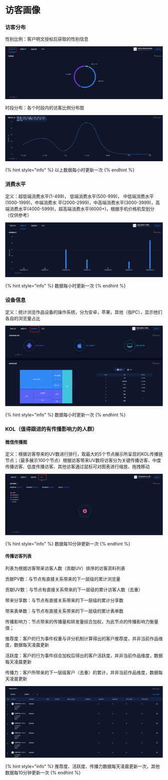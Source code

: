 # 访客画像

### 访客分布

性别比例：客户明文授权后获取的性别信息

![](../../.gitbook/assets/image%20%28138%29.png)

时段分布：各个时段内的访客比例分布图

![](../../.gitbook/assets/image%20%28153%29.png)

{% hint style="info" %}
以上数据每小时更新一次
{% endhint %}

### 消费水平

定义：超低端消费水平\(1-499\)， 低端消费水平\(500-999\)， 中低端消费水平\(1000-1999\)，中端消费水 平\(2000-2999\)，中高端消费水平\(3000-3999\)，高端消费水平\(4000-5999\)，超高端消费水平\(6000+\)，根据手机价格机型划分（仅供参考）

![](../../.gitbook/assets/image%20%2855%29.png)

{% hint style="info" %}
数据每小时更新一次
{% endhint %}

### 设备信息

定义：统计浏览作品设备的操作系统，分为安卓，苹果，其他（指PC），显示他们各自的浏览量占比

![](../../.gitbook/assets/image%20%28210%29.png)

{% hint style="info" %}
数据每小时更新一次
{% endhint %}

### KOL（值得跟进的有传播影响力的人群）

#### 微信传播图

定义：根据访客带来的UV数进行排行，取最大的5个节点展示所呈现的KOL传播链节点；（最多展示100个节点）根据访客带来UV数将访客分为关键传播访客、中度传播访客、低度传播访客、其他访客通过鼠标可对图表进行缩放、拖拽移动

![](../../.gitbook/assets/image%20%28135%29.png)

{% hint style="info" %}
数据每10分钟更新一次
{% endhint %}



#### 传播访客列表

列表为根据访客带来访客人数（贡献UV）排序的访客资料列表

贡献PV数：与节点有直接关系带来的下一层级的累计浏览量

贡献UV数：与节点有直接关系带来的下一层级的累计访客人数（去重）

带来分享数：与节点有直接关系带来的下一层级的累计分享数

带来表单数：与节点有直接关系带来的下一层级的累计表单数

传播影响力：节点带来的传播量和转发量综合加权，为此节点的传播影响力衡量值；

推荐度：客户的行为事件权重与评分机制计算得出的客户推荐度，并非当前作品维度，数据每天凌晨更新

活跃度：客户的行为事件综合加权后得出的客户活跃度，并非当前作品维度，数据每天凌晨更新

传播力：客户所带来的下一层级客户（去重）的累计，并非当前作品维度，数据每天凌晨更新

![](../../.gitbook/assets/image%20%2824%29.png)

{% hint style="info" %}
推荐度、活跃度、传播力数据每天凌晨更新一次，其他数据每10分钟更新一次
{% endhint %}

